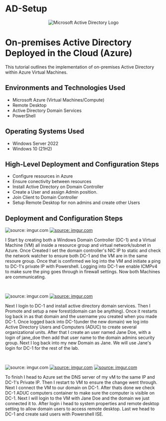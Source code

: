 # AD-Setup
<p align="center">
<img src="https://i.imgur.com/pU5A58S.png" alt="Microsoft Active Directory Logo"/>
</p>

<h1>On-premises Active Directory Deployed in the Cloud (Azure)</h1>
This tutorial outlines the implementation of on-premises Active Directory within Azure Virtual Machines.<br />

<h2>Environments and Technologies Used</h2>

- Microsoft Azure (Virtual Machines/Compute)
- Remote Desktop
- Active Directory Domain Services
- PowerShell

<h2>Operating Systems Used </h2>

- Windows Server 2022
- Windows 10 (21H2)

<h2>High-Level Deployment and Configuration Steps</h2>

- Configure resources in Azure
- Ensure conectivity between resources
- Install Active Directory on Domain Controller
- Create a User and assign Admin position.
- Join Client to Domain Controller
- Setup Remote Desktop for non admins and create other Users 

<h2>Deployment and Configuration Steps</h2>

<p>
<img <a href="https://imgur.com/OIrurPm"><img src="https://i.imgur.com/OIrurPm.png" title="source: imgur.com" /></a>
<a href="https://imgur.com/ZT6Qq0w"><img src="https://i.imgur.com/ZT6Qq0w.png" title="source: imgur.com" /></a>
</p>
<p>
I Start by creating both a Windows Domain Controller (DC-1) and a Virtual Machine (VM) all inside a resource group and virtual network/subnet in Azure.  Once Created I set the domain controller's NIC IP to static and check the network watcher to ensure both DC-1 and the VM are in the same resoure group.  Once that is confirmed we log into the VM and initiate a ping to DC-1's private IP with Powershell. Logging into DC-1 we enable ICMPv4 to make sure the ping goes through in firewall settings.  Now both Machines are communicating. 
</p>
<br />

<p>
<img <a href="https://imgur.com/QBvO3SU"><img src="https://i.imgur.com/QBvO3SU.png" title="source: imgur.com" /></a>
<a href="https://imgur.com/YoVmtsd"><img src="https://i.imgur.com/YoVmtsd.png" title="source: imgur.com" /></a>
</p>
<p>
Next I login to DC-1 and install active directory domain services.  Then I Promote and setup a new forest(domain can be anything).  Once it restarts log back in as that domain and the username you created when you made DC-1.  Once logged back into DC-1(under the new domain) we log into Active Directory Users and Computers (ADUC) to create several organizational units.  After that I create an user named Jane Doe, with a login of jane_doe then add that user name to the domain admins security group.  Next I log back into my new Domain as Jane.  We will use Jane's login for DC-1 for the rest of the lab.
</p>
<br />

<p>
<img <a href="https://imgur.com/MSsQ26c"><img src="https://i.imgur.com/MSsQ26c.png" title="source: imgur.com" /></a>
<a href="https://imgur.com/Xl5L6gm"><img src="https://i.imgur.com/Xl5L6gm.png" title="source: imgur.com" /></a>
<a href="https://imgur.com/i7SeYQV"><img src="https://i.imgur.com/i7SeYQV.png" title="source: imgur.com" /></a>
</p>
<p>
To finish I head to Azure set the DNS server of my vM to the same IP and DC-1's Private IP.  Then I restart to VM to ensure the change went through.  Next I connect the VM to our domain on DC-1.  After thats done we check DC-1 ADUC computers container to make sure the computer is visible on DC-1.  Next I will login to the VM with Jane Doe and the domain we just connected it to.  After login i head to system properties and remote desktop setting to allow domain users to access remote desktop.  Last we head to DC-1 and create said users with Powershell ISE.  
</p>
<br />
